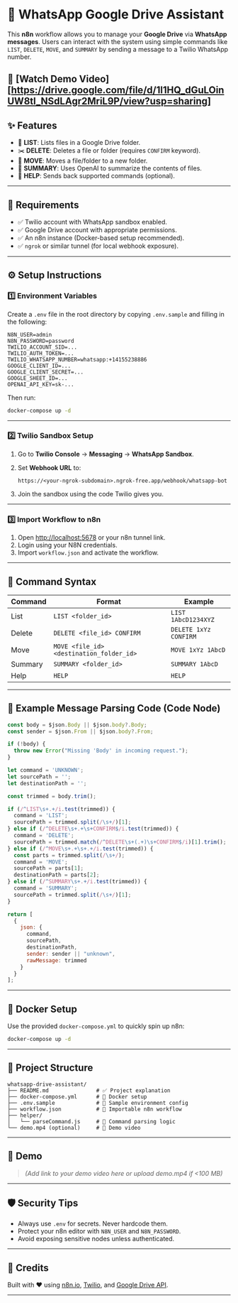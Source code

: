 # 📲 WhatsApp Google Drive Assistant

This **n8n** workflow allows you to manage your **Google Drive** via **WhatsApp messages**. Users can interact with the system using simple commands like `LIST`, `DELETE`, `MOVE`, and `SUMMARY` by sending a message to a Twilio WhatsApp number.

🎥 [Watch Demo Video][https://drive.google.com/file/d/1l1HQ_dGuLOinUW8tl_NSdLAgr2MriL9P/view?usp=sharing]
---

## ✨ Features

- 📁 **LIST**: Lists files in a Google Drive folder.
- ✂️ **DELETE**: Deletes a file or folder (requires `CONFIRM` keyword).
- 🔁 **MOVE**: Moves a file/folder to a new folder.
- 📄 **SUMMARY**: Uses OpenAI to summarize the contents of files.
- 💬 **HELP**: Sends back supported commands (optional).

---

## 🧩 Requirements

- ✅ Twilio account with WhatsApp sandbox enabled.
- ✅ Google Drive account with appropriate permissions.
- ✅ An n8n instance (Docker-based setup recommended).
- ✅ `ngrok` or similar tunnel (for local webhook exposure).

---

## ⚙️ Setup Instructions

### 1️⃣ Environment Variables

Create a `.env` file in the root directory by copying `.env.sample` and filling in the following:

```env
N8N_USER=admin
N8N_PASSWORD=password
TWILIO_ACCOUNT_SID=...
TWILIO_AUTH_TOKEN=...
TWILIO_WHATSAPP_NUMBER=whatsapp:+14155238886
GOOGLE_CLIENT_ID=...
GOOGLE_CLIENT_SECRET=...
GOOGLE_SHEET_ID=...
OPENAI_API_KEY=sk-...
````

Then run:

```bash
docker-compose up -d
```

---

### 2️⃣ Twilio Sandbox Setup

1. Go to **Twilio Console** → **Messaging** → **WhatsApp Sandbox**.
2. Set **Webhook URL** to:

   ```
   https://<your-ngrok-subdomain>.ngrok-free.app/webhook/whatsapp-bot
   ```
3. Join the sandbox using the code Twilio gives you.

---

### 3️⃣ Import Workflow to n8n

1. Open [http://localhost:5678](http://localhost:5678) or your n8n tunnel link.
2. Login using your N8N credentials.
3. Import `workflow.json` and activate the workflow.

---

## 🧠 Command Syntax

| Command | Format                                   | Example               |
| ------- | ---------------------------------------- | --------------------- |
| List    | `LIST <folder_id>`                       | `LIST 1AbcD1234XYZ`   |
| Delete  | `DELETE <file_id> CONFIRM`               | `DELETE 1xYz CONFIRM` |
| Move    | `MOVE <file_id> <destination_folder_id>` | `MOVE 1xYz 1AbcD`     |
| Summary | `SUMMARY <folder_id>`                    | `SUMMARY 1AbcD`       |
| Help    | `HELP`                                   | `HELP`                |

---

## 🧪 Example Message Parsing Code (Code Node)

```javascript
const body = $json.Body || $json.body?.Body;
const sender = $json.From || $json.body?.From;

if (!body) {
  throw new Error("Missing 'Body' in incoming request.");
}

let command = 'UNKNOWN';
let sourcePath = '';
let destinationPath = '';

const trimmed = body.trim();

if (/^LIST\s+.+/i.test(trimmed)) {
  command = 'LIST';
  sourcePath = trimmed.split(/\s+/)[1];
} else if (/^DELETE\s+.+\s+CONFIRM$/i.test(trimmed)) {
  command = 'DELETE';
  sourcePath = trimmed.match(/^DELETE\s+(.+)\s+CONFIRM$/i)[1].trim();
} else if (/^MOVE\s+.+\s+.+/i.test(trimmed)) {
  const parts = trimmed.split(/\s+/);
  command = 'MOVE';
  sourcePath = parts[1];
  destinationPath = parts[2];
} else if (/^SUMMARY\s+.+/i.test(trimmed)) {
  command = 'SUMMARY';
  sourcePath = trimmed.split(/\s+/)[1];
}

return [
  {
    json: {
      command,
      sourcePath,
      destinationPath,
      sender: sender || "unknown",
      rawMessage: trimmed
    }
  }
];
```

---

## 🐳 Docker Setup

Use the provided `docker-compose.yml` to quickly spin up n8n:

```bash
docker-compose up -d
```

---

## 📁 Project Structure

```
whatsapp-drive-assistant/
├── README.md               # ✅ Project explanation
├── docker-compose.yml      # 🐳 Docker setup
├── .env.sample             # 🔐 Sample environment config
├── workflow.json           # 🔄 Importable n8n workflow
├── helper/
│   └── parseCommand.js     # 🧠 Command parsing logic
└── demo.mp4 (optional)     # 🎥 Demo video
```

---

## 🎥 Demo

> *(Add link to your demo video here or upload demo.mp4 if <100 MB)*

---

## 🛡️ Security Tips

* Always use `.env` for secrets. Never hardcode them.
* Protect your n8n editor with `N8N_USER` and `N8N_PASSWORD`.
* Avoid exposing sensitive nodes unless authenticated.

---

## 📌 Credits

Built with ❤️ using [n8n.io](https://n8n.io), [Twilio](https://twilio.com/whatsapp), and [Google Drive API](https://developers.google.com/drive).

---

